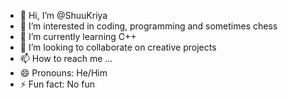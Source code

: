 - 👋 Hi, I’m @ShuuKriya
- 👀 I’m interested in coding, programming and sometimes chess
- 🌱 I’m currently learning C++
- 💞️ I’m looking to collaborate on creative projects
- 📫 How to reach me ...
- 😄 Pronouns: He/Him
- ⚡ Fun fact: No fun

<!---
ShuuKriya/ShuuKriya is a ✨ special ✨ repository because its `README.md` (this file) appears on your GitHub profile.
You can click the Preview link to take a look at your changes.
--->
